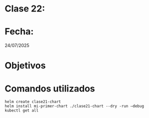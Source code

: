 # Clase 22: 


# Fecha: 
24/07/2025

# Objetivos
    
    
    
# Comandos utilizados
    
    helm create clase21-chart 
    helm install mi-primer-chart ./clase21-chart --dry -run –debug 
    kubectl get all